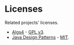# Licenses

Related projects' licenses.

- [Algs4](https://algs4.cs.princeton.edu/home/) - [GPL v3](http://www.gnu.org/copyleft/gpl.html).
- [Java Design Patterns](https://github.com/iluwatar/java-design-patterns) - [MIT](https://github.com/iluwatar/java-design-patterns/blob/master/LICENSE.md).
